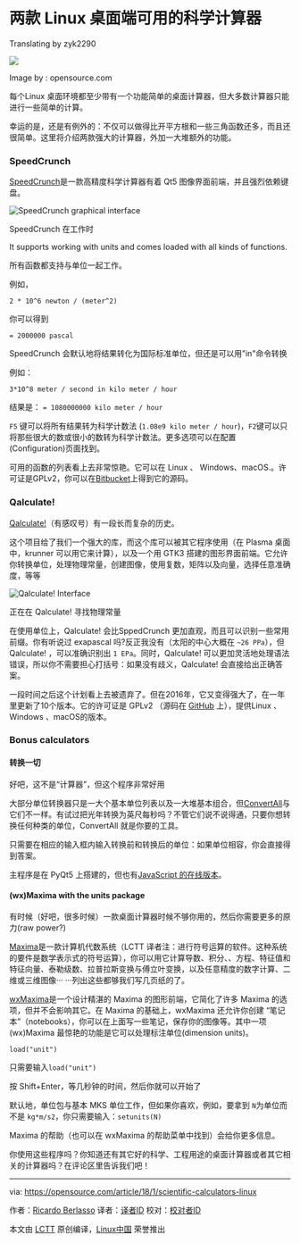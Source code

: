 两款 Linux 桌面端可用的科学计算器
======



Translating by zyk2290

![](https://opensource.com/sites/default/files/styles/image-full-size/public/lead-images/osdc_OpenData_CityNumbers.png?itok=lC03ce76)

Image by : opensource.com

每个Linux 桌面环境都至少带有一个功能简单的桌面计算器，但大多数计算器只能进行一些简单的计算。

幸运的是，还是有例外的：不仅可以做得比开平方根和一些三角函数还多，而且还很简单。这里将介绍两款强大的计算器，外加一大堆额外的功能。

### SpeedCrunch

[SpeedCrunch][1]是一款高精度科学计算器有着 Qt5 图像界面前端，并且强烈依赖键盘。

![SpeedCrunch graphical interface][3]

SpeedCrunch 在工作时

It supports working with units and comes loaded with all kinds of functions.

所有函数都支持与单位一起工作。

例如，

`2 * 10^6 newton / (meter^2)`

你可以得到

`= 2000000 pascal`

SpeedCrunch 会默认地将结果转化为国际标准单位，但还是可以用"in"命令转换

例如：

`3*10^8 meter / second in kilo meter / hour`

结果是：
`= 1080000000 kilo meter / hour`

`F5` 键可以将所有结果转为科学计数法 (`1.08e9 kilo meter / hour`)，`F2`键可以只将那些很大的数或很小的数转为科学计数法。更多选项可以在配置(Configuration)页面找到。

可用的函数的列表看上去非常惊艳。它可以在 Linux 、 Windows、macOS.。许可证是GPLv2，你可以在[Bitbucket][4]上得到它的源码。

### Qalculate!

[Qalculate!][5]（有感叹号）有一段长而复杂的历史。

这个项目给了我们一个强大的库，而这个库可以被其它程序使用（在 Plasma 桌面中，krunner 可以用它来计算），以及一个用 GTK3 搭建的图形界面前端。它允许你转换单位，处理物理常量，创建图像，使用复数，矩阵以及向量，选择任意准确度，等等


![Qalculate! Interface][7]

正在在 Qalculate! 寻找物理常量

在使用单位上，Qalculate! 会比SppedCrunch 更加直观，而且可以识别一些常用前缀。你有听说过 exapascal 吗?反正我没有（太阳的中心大概在 `~26 PPa`），但 Qalculate! ，可以准确识别出 `1 EPa`。同时，Qalculate!  可以更加灵活地处理语法错误，所以你不需要担心打括号：如果没有歧义，Qalculate! 会直接给出正确答案。

一段时间之后这个计划看上去被遗弃了。但在2016年，它又变得强大了，在一年里更新了10个版本。它的许可证是 GPLv2 （源码在 [GitHub][8] 上），提供Linux 、Windows 、macOS的版本。

### Bonus calculators

#### 转换一切

好吧，这不是“计算器”，但这个程序非常好用

大部分单位转换器只是一大个基本单位列表以及一大堆基本组合，但[ConvertAll][9]与它们不一样。有试过把光年转换为英尺每秒吗？不管它们说不说得通，只要你想转换任何种类的单位，ConvertAll 就是你要的工具。

只需要在相应的输入框内输入转换前和转换后的单位：如果单位相容，你会直接得到答案。

主程序是在 PyQt5 上搭建的，但也有[JavaScript 的在线版本][10]。

#### (wx)Maxima with the units package

有时候（好吧，很多时候）一款桌面计算器时候不够你用的，然后你需要更多的原力(raw power?)

[Maxima][11]是一款计算机代数系统（LCTT 译者注：进行符号运算的软件。这种系统的要件是数学表示式的符号运算），你可以用它计算导数、积分、、方程、特征值和特征向量、泰勒级数、拉普拉斯变换与傅立叶变换，以及任意精度的数字计算、二维或三维图像··· ···列出这些都够我们写几页纸的了。

[wxMaxima][12]是一个设计精湛的 Maxima 的图形前端，它简化了许多 Maxima 的选项，但并不会影响其它。在 Maxima 的基础上，wxMaxima 还允许你创建 “笔记本”（notebooks），你可以在上面写一些笔记，保存你的图像等。其中一项 (wx)Maxima 最惊艳的功能是它可以处理标注单位(dimension units)。

`load("unit")`

只需要输入`load("unit")`

按 Shift+Enter，等几秒钟的时间，然后你就可以开始了

默认地，单位包与基本 MKS 单位工作，但如果你喜欢，例如，要拿到 `N`为单位而不是 `kg*m/s2`，你只需要输入：`setunits(N)`

Maxima 的帮助（也可以在 wxMaxima 的帮助菜单中找到）会给你更多信息。

你使用这些程序吗？你知道还有其它好的科学、工程用途的桌面计算器或者其它相关的计算器吗？在评论区里告诉我们吧！

--------------------------------------------------------------------------------

via: https://opensource.com/article/18/1/scientific-calculators-linux

作者：[Ricardo Berlasso][a]
译者：[译者ID](https://github.com/译者ID)
校对：[校对者ID](https://github.com/校对者ID)

本文由 [LCTT](https://github.com/LCTT/TranslateProject) 原创编译，[Linux中国](https://linux.cn/) 荣誉推出

[a]:https://opensource.com/users/rgb-es
[1]:http://speedcrunch.org/index.html
[2]:/file/382511
[3]:https://opensource.com/sites/default/files/u128651/speedcrunch.png "SpeedCrunch graphical interface"
[4]:https://bitbucket.org/heldercorreia/speedcrunch
[5]:https://qalculate.github.io/
[6]:/file/382506
[7]:https://opensource.com/sites/default/files/u128651/qalculate-600.png "Qalculate! Interface"
[8]:https://github.com/Qalculate
[9]:http://convertall.bellz.org/
[10]:http://convertall.bellz.org/js/
[11]:http://maxima.sourceforge.net/
[12]:https://andrejv.github.io/wxmaxima/
